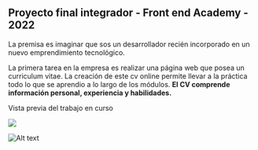 ## Proyecto final integrador - Front end Academy - 2022


La premisa es imaginar que sos un desarrollador recién incorporado en un nuevo emprendimiento tecnológico.

La primera tarea en la empresa es realizar una página web que posea un curriculum vitae. La creación de este cv online permite llevar a la práctica todo lo que se aprendio a lo largo de los módulos. **El CV comprende información personal, experiencia y habilidades.**

Vista previa del trabajo en curso

![]("preview.png")

![Alt text](https://github.com/garedan/curriculum-vitae/preview.png "")